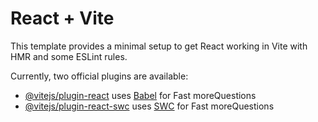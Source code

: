 # React + Vite

This template provides a minimal setup to get React working in Vite with HMR and some ESLint rules.

Currently, two official plugins are available:

- [@vitejs/plugin-react](https://github.com/vitejs/vite-plugin-react/blob/main/packages/plugin-react/README.md) uses [Babel](https://babeljs.io/) for Fast moreQuestions
- [@vitejs/plugin-react-swc](https://github.com/vitejs/vite-plugin-react-swc) uses [SWC](https://swc.rs/) for Fast moreQuestions
